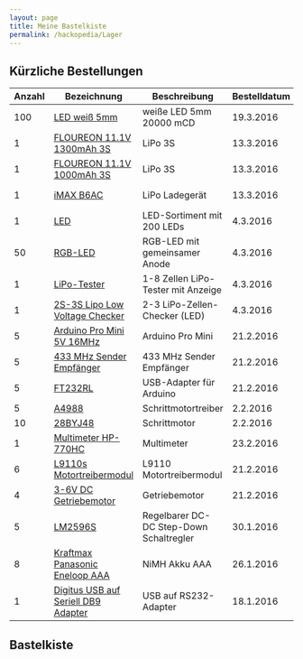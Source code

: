 ```yaml
---
layout: page
title: Meine Bastelkiste
permalink: /hackopedia/Lager
---
```


## Kürzliche Bestellungen

| Anzahl | Bezeichnung | Beschreibung | Bestelldatum | Lieferzeit | Gesamtpreis | Lieferant |
| --- | --- | --- | --- | --- | --- | --- |
| 100 | [LED weiß 5mm](http://www.ebay.de/itm/401057991064) | weiße LED 5mm 20000 mCD | 19.3.2016 | ? | 1,39 | [ddl20072008](http://www.ebay.de/usr/ddl20072008) |
| 1 | [FLOUREON 11.1V 1300mAh 3S](http://www.ebay.de/itm/381493534405) | LiPo 3S | 13.3.2016 | 15.3.2016 | 14,99 | [journeyofambition](http://www.ebay.de/usr/journeyofambition) |
| 1 | [FLOUREON 11.1V 1000mAh 3S](http://www.ebay.de/itm/281745744579) | LiPo 3S | 13.3.2016 | 17.3.2016 | 8,90 | [onlines2offlines](http://www.ebay.de/usr/onlines2offlines) |
| 1 | [iMAX B6AC](http://www.ebay.de/itm/182042386467) | LiPo Ladegerät | 13.3.2016 | 15.3.2016 | 25,79 (+4,99) | [3c-uk](http://www.ebay.de/usr/3c-uk) |
| 1 | [LED](http://www.ebay.de/itm/391305534063) | LED-Sortiment mit 200 LEDs | 4.3.2016 | 16.3.2016 | 3,99 (+1,68) | [heavends](http://www.ebay.de/usr/heavends) |
| 50 | [RGB-LED](http://www.ebay.de/itm/141321602676) | RGB-LED mit gemeinsamer Anode | 4.3.2016 | 22.03.2016 | 3,00 | [geniusartgallery](www.ebay.de/usr/geniusartgallery) |
| 1 | [LiPo-Tester](http://www.ebay.de/itm/161950980869) | 1-8 Zellen LiPo-Tester mit Anzeige | 4.3.2016 | ? | 2,09 | [womenfashion4evernew](http://www.ebay.de/usr/womenfashion4evernew) |
| 1 | [2S-3S Lipo Low Voltage Checker](http://www.ebay.de/itm/191716987655) | 2-3 LiPo-Zellen-Checker (LED) | 4.3.2016 | 17.3.2016 | 2,45 (+0,99) | [bobowaytoway](http://www.ebay.de/usr/bobowaytoway) |
| 5 | [Arduino Pro Mini 5V 16MHz](http://www.ebay.de/itm/201339780220) | Arduino Pro Mini | 21.2.2016 | 1 Woche | 14,79 | [fashionfovs](http://www.ebay.de/usr/fashionfovs) |
| 5 | [433 MHz Sender Empfänger](http://www.ebay.de/itm/201312653471) | 433 MHz Sender Empfänger | 21.2.2016 | 1 Woche | 5,20 (+2,19) | [fashionfovs](http://www.ebay.de/usr/fashionfovs) |
| 5 | [FT232RL](http://www.ebay.de/itm/201416427225) | USB-Adapter für Arduino | 21.2.2016 | 1 Woche | 2,99 (+1,99) | [fashionfovs](http://www.ebay.de/usr/fashionfovs) |
| 5 | [A4988](http://www.ebay.de/itm/400942367320) | Schrittmotortreiber | 2.2.2016 | 1,5 Wochen | 10,98 | [fashionfovs](http://www.ebay.de/usr/fashionfovs) |
| 10 | [28BYJ48](http://www.ebay.de/itm/141496338347) | Schrittmotor | 2.2.2016 | 26.2.2016 | 12,34€ | [tinxi-spain](http://www.ebay.de/usr/tinxi-spain) |
| 1 | [Multimeter HP-770HC](http://www.amazon.de/dp/B00ZFXAJ3K) | Multimeter | 23.2.2016 | 2 Tage | 39,95€ | Komerci (über Amazon) |
| 6 | [L9110s Motortreibermodul ](http://www.amazon.de/dp/B00WQPIOU0) | L9110 Motortreibermodul | 21.2.2016 | 12.3.2016 | 10,32 | März Gerste (über Amazon) |
| 4 | [3-6V DC Getriebemotor](http://www.amazon.de/dp/B008OAYP8Q) | Getriebemotor | 21.2.2016 | 12.3.2016 | 13,32 | März Gerste (über Amazon) |
| 5 | [LM2596S](http://www.amazon.de/dp/B00Q8753KQ/) | Regelbarer DC-DC Step-Down Schaltregler | 30.1.2016 | 3 Tage | 9,49€ | tinxi.com GmbH (über Amazon) |
| 8 | [Kraftmax Panasonic Eneloop AAA](http://www.amazon.de/gp/product/B00KNVNK5S) | NiMH Akku AAA | 26.1.2016 | 3 Tage | 15,97€ | Amazon |
| 1 | [Digitus USB auf Seriell DB9 Adapter](http://www.amazon.de/gp/product/B0030IT780) | USB auf RS232-Adapter | 18.1.2016 | 3 Tage | 10,99€ | Amazon |


## Bastelkiste

